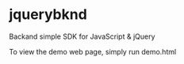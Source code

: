 # jquerybknd

Backand simple SDK for JavaScript & jQuery

To view the demo web page, simply run demo.html

